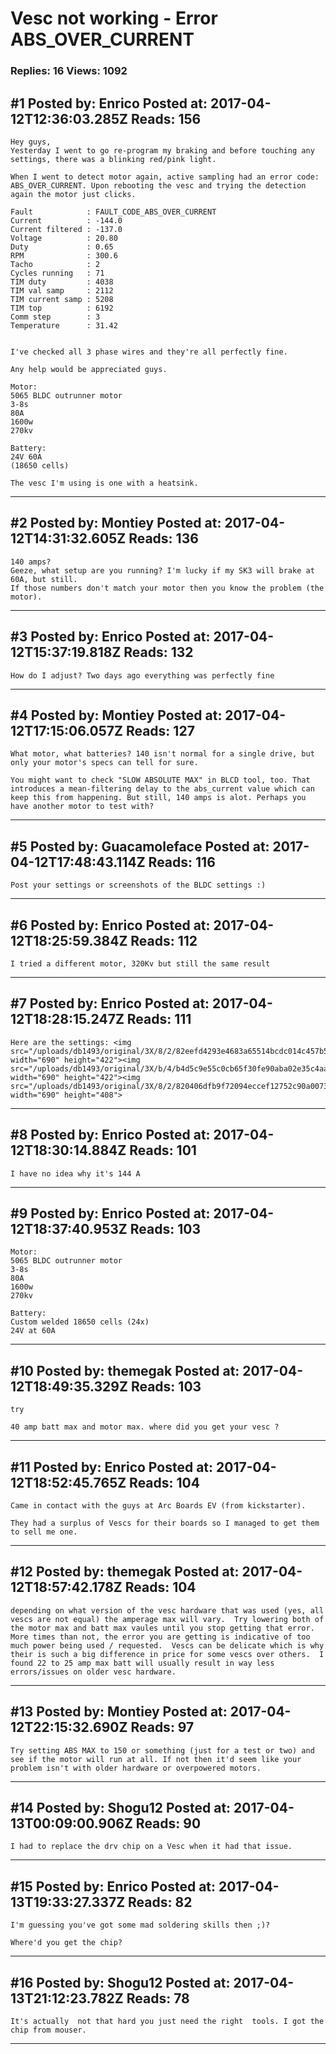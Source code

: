 # Vesc not working - Error ABS_OVER_CURRENT

### Replies: 16 Views: 1092

## \#1 Posted by: Enrico Posted at: 2017-04-12T12:36:03.285Z Reads: 156

```
Hey guys,
Yesterday I went to go re-program my braking and before touching any settings, there was a blinking red/pink light. 

When I went to detect motor again, active sampling had an error code: ABS_OVER_CURRENT. Upon rebooting the vesc and trying the detection again the motor just clicks.

Fault            : FAULT_CODE_ABS_OVER_CURRENT
Current          : -144.0
Current filtered : -137.0
Voltage          : 20.80
Duty             : 0.65
RPM              : 300.6
Tacho            : 2
Cycles running   : 71
TIM duty         : 4038
TIM val samp     : 2112
TIM current samp : 5208
TIM top          : 6192
Comm step        : 3
Temperature      : 31.42


I've checked all 3 phase wires and they're all perfectly fine. 

Any help would be appreciated guys.

Motor: 
5065 BLDC outrunner motor
3-8s
80A
1600w
270kv

Battery: 
24V 60A
(18650 cells)

The vesc I'm using is one with a heatsink.
```

---
## \#2 Posted by: Montiey Posted at: 2017-04-12T14:31:32.605Z Reads: 136

```
140 amps?
Geeze, what setup are you running? I'm lucky if my SK3 will brake at 60A, but still.
If those numbers don't match your motor then you know the problem (the motor).
```

---
## \#3 Posted by: Enrico Posted at: 2017-04-12T15:37:19.818Z Reads: 132

```
How do I adjust? Two days ago everything was perfectly fine
```

---
## \#4 Posted by: Montiey Posted at: 2017-04-12T17:15:06.057Z Reads: 127

```
What motor, what batteries? 140 isn't normal for a single drive, but only your motor's specs can tell for sure.

You might want to check "SLOW ABSOLUTE MAX" in BLCD tool, too. That introduces a mean-filtering delay to the abs_current value which can keep this from happening. But still, 140 amps is alot. Perhaps you have another motor to test with?
```

---
## \#5 Posted by: Guacamoleface Posted at: 2017-04-12T17:48:43.114Z Reads: 116

```
Post your settings or screenshots of the BLDC settings :)
```

---
## \#6 Posted by: Enrico Posted at: 2017-04-12T18:25:59.384Z Reads: 112

```
I tried a different motor, 320Kv but still the same result
```

---
## \#7 Posted by: Enrico Posted at: 2017-04-12T18:28:15.247Z Reads: 111

```
Here are the settings: <img src="/uploads/db1493/original/3X/8/2/82eefd4293e4683a65514bcdc014c457b52e00cc.png" width="690" height="422"><img src="/uploads/db1493/original/3X/b/4/b4d5c9e55c0cb65f30fe90aba02e35c4aae25815.png" width="690" height="422"><img src="/uploads/db1493/original/3X/8/2/820406dfb9f72094eccef12752c90a0073336c29.png" width="690" height="408">
```

---
## \#8 Posted by: Enrico Posted at: 2017-04-12T18:30:14.884Z Reads: 101

```
I have no idea why it's 144 A
```

---
## \#9 Posted by: Enrico Posted at: 2017-04-12T18:37:40.953Z Reads: 103

```
Motor:
5065 BLDC outrunner motor
3-8s
80A
1600w
270kv

Battery: 
Custom welded 18650 cells (24x)
24V at 60A
```

---
## \#10 Posted by: themegak Posted at: 2017-04-12T18:49:35.329Z Reads: 103

```
try 

40 amp batt max and motor max. where did you get your vesc ?
```

---
## \#11 Posted by: Enrico Posted at: 2017-04-12T18:52:45.765Z Reads: 104

```
Came in contact with the guys at Arc Boards EV (from kickstarter).

They had a surplus of Vescs for their boards so I managed to get them to sell me one.
```

---
## \#12 Posted by: themegak Posted at: 2017-04-12T18:57:42.178Z Reads: 104

```
depending on what version of the vesc hardware that was used (yes, all vescs are not equal) the amperage max will vary.  Try lowering both of the motor max and batt max vaules until you stop getting that error.  More times than not, the error you are getting is indicative of too much power being used / requested.  Vescs can be delicate which is why their is such a big difference in price for some vescs over others.  I found 22 to 25 amp max batt will usually result in way less errors/issues on older vesc hardware.
```

---
## \#13 Posted by: Montiey Posted at: 2017-04-12T22:15:32.690Z Reads: 97

```
Try setting ABS MAX to 150 or something (just for a test or two) and see if the motor will run at all. If not then it'd seem like your problem isn't with older hardware or overpowered motors.
```

---
## \#14 Posted by: Shogu12 Posted at: 2017-04-13T00:09:00.906Z Reads: 90

```
I had to replace the drv chip on a Vesc when it had that issue.
```

---
## \#15 Posted by: Enrico Posted at: 2017-04-13T19:33:27.337Z Reads: 82

```
I'm guessing you've got some mad soldering skills then ;)? 

Where'd you get the chip?
```

---
## \#16 Posted by: Shogu12 Posted at: 2017-04-13T21:12:23.782Z Reads: 78

```
It's actually  not that hard you just need the right  tools. I got the chip from mouser.
```

---
